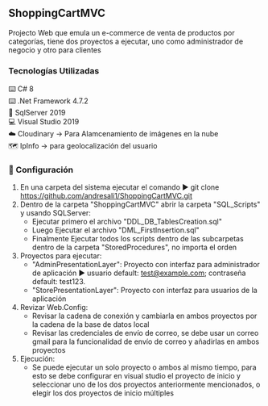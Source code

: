 ## ShoppingCartMVC
Projecto Web que emula un e-commerce de venta de productos por categorías, tiene dos proyectos a ejecutar, uno como administrador de negocio y otro para clientes

### Tecnologías Utilizadas
:keyboard: C# 8  
:keyboard: .Net Framework 4.7.2  
:minidisc: SqlServer 2019  
:computer: Visual Studio 2019  
:cloud: Cloudinary -> Para Alamcenamiento de imágenes en la nube  
:world_map: IpInfo -> para geolocalización del usuario

### :open_book: Configuración  
1. En una carpeta del sistema ejecutar el comando :arrow_forward: git clone https://github.com/andresali1/ShoppingCartMVC.git  
2. Dentro de la carpeta "ShoppingCartMVC" abrir la carpeta "SQL_Scripts" y usando SQLServer:    
    * Ejecutar primero el archivo "DDL_DB_TablesCreation.sql"    
    * Luego Ejecutar el archivo "DML_FirstInsertion.sql"    
    * Finalmente Ejecutar todos los scripts dentro de las subcarpetas dentro de la carpeta "StoredProcedures", no importa el orden
3. Proyectos para ejecutar:    
    * "AdminPresentationLayer": Proyecto con interfaz para administrador de aplicación :arrow_forward: usuario default: test@example.com; contraseña default: test123.
    * "StorePresentationLayer": Proyecto con interfaz para usuarios de la aplicación  
4. Revizar Web.Config:    
    * Revisar la cadena de conexión y cambiarla en ambos proyectos por la cadena de la base de datos local
    * Revisar las credenciales de envío de correo, se debe usar un correo gmail para la funcionalidad de envío de correo y añadirlas en ambos proyectos 
5.  Ejecución:    
    * Se puede ejecutar un solo proyecto o ambos al mismo tiempo, para esto se debe configurar en visual studio el proyecto de inicio y seleccionar uno de los dos proyectos
      anteriormente mencionados, o elegir los dos proyectos de inicio múltiples
